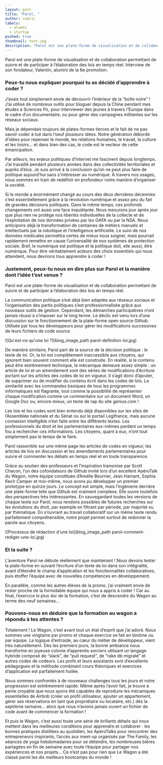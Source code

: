 ```yaml
---
layout: post
title: "Parol, "
author: cedric
labels:
  - alumni
  - startup
pushed: true
thumbnail: test.jpg
description: "Parol est une plate-forme de visualisation et de collaboration permettant de suivre et de participer à l’élaboration des lois en temps réel. Interview de son fondateur, Valentin, alumini de la 6e promotion."
---
```


Parol est une plate-forme de visualisation et de collaboration permettant de suivre et de participer à l’élaboration des lois en temps réel. Interview de son fondateur, Valentin, alumini de la 6e promotion.

### Peux-tu nous expliquer pourquoi tu as décidé d’apprendre à coder ?

J’avais tout simplement envie de découvrir l’intérieur de la “boîte noire” ! J’ai utilisé de nombreux outils pour bloguer depuis la Chine pendant mes études à Sciences Po, pour interviewer des jeunes à travers l’Europe dans le cadre d’un documentaire, ou pour gérer des campagnes militantes sur les réseaux sociaux.

Mais je dépendais toujours de plates-formes tierces et le fait de ne pas savoir coder à tué dans l’oeuf plusieurs idées. Notre génération déborde d’idées pour repenser le monde, les relations humaines, le travail, la culture et les loisirs… et dans bien des cas, le code est le vecteur de cette émancipation.

Par ailleurs, les enjeux politiques d’Internet me fascinent depuis longtemps. J’ai travaillé pendant plusieurs années dans des collectivités territoriales et auprès d’élus. Je suis arrivé à la conclusion qu’on ne peut plus faire de politique aujourd’hui sans s’intéresser au numérique. À travers nos usages, nous sommes en train de redéfinir en profondeur notre manière d’organiser la société.

Si le monde a énormément changé au cours des deux dernières décennies c’est essentiellement grâce à la révolution numérique et assez peu du fait de grandes décisions politiques. Dans le même temps, ces profonds changements ont aussi une face inquiétante. Nous mesurons jour après jour que plus rien ne protège nos libertés individuelles de la collecte et de l’exploitation de nos données privées par les GAFA ou par la NSA. Nous anticipons déjà la transformation de centaines de métiers manuels et intellectuels par la robotique et l’intelligence artificielle. Le suivi de nos données médicales permettra certes de mieux nous soigner, mais pourrait rapidement remettre en cause l’universalité de nos systèmes de protection sociale. Bref, le numérique est politique et la politique doit, elle aussi, être numérique. Pour être véritablement acteurs des choix essentiels qui nous attendent, nous devrions tous apprendre à coder !

### Justement, peux-tu nous en dire plus sur Parol et la manière dont l’idée t’est venue ?

Parol est une plate-forme de visualisation et de collaboration permettant de suivre et de participer à l’élaboration des lois en temps réel.

La communication politique s’est déjà bien adaptée aux réseaux sociaux et l’organisation des partis politiques s’est professionnalisée grâce aux nouveaux outils de gestion. Cependant, les démarches participatives n’ont jamais réussi à s’imposer sur le long terme. Le déclic est venu lors d’une discussion sur le fonctionnement de la plate-forme open source Github. Utilisée par tous les développeurs pour gérer les modifications successives de leurs fichiers de code source.

![Qu'est-ce qu'une loi ?](blog_image_path parol-definition-loi.jpg)

De manière similaire, Parol part de la source de la décision politique : le texte de loi. Or, la loi est complètement inaccessible aux citoyens, qui ignorent bien souvent comment elle est construite. En réalité, si le contenu peut être extrêmement technique, la mécanique demeure assez simple : un article de loi et un amendement sont des séries de modifications d’écriture portant sur les articles des codes de loi en vigueur. Il s’agit donc d’ajouter, de supprimer ou de modifier du contenu écrit dans les codes de lois. La similarité avec les commandes basiques de tous les programmes informatiques est flagrante, tout comme la possibilité de représenter chaque modification comme un commentaire sur un document Word, un Google Doc ou, encore mieux, un texte de rap du site genius.com !

Les lois et les codes sont bien entendu déjà disponibles sur les sites de l’Assemblée nationale et du Sénat ou sur le portail Legifrance, mais aucune connexion intelligible n’est faite entre les différents textes. Les professionnels du droit et les parlementaires eux-mêmes perdent un temps fou à rechercher ces informations. Les citoyens, quant à eux, n’ont tout simplement pas le temps de le faire.

Parol rassemble sur une même page les articles de codes en vigueur, les articles de lois en discussion et les amendements parlementaires pour suivre et commenter les débats en temps réel et en toute transparence.

Grâce au soutien des professeurs et l’inspiration transmise par Scott Chacon, l’un des cofondateurs de Github invité lors d’un excellent ApéroTalk du Wagon, notre équipe constituée d’Amélie Beurrier, Jean Hamant, Sophia Kecir Camper et moi-même, nous avons pu développer un premier prototype en quinze jours. Le concept est simple, mais l’ingénierie derrière une plate-forme telle que Github est vraiment complexe. Elle ouvre toutefois des perspectives très intéressantes. En sauvegardant toutes les versions de chaque texte sur Parol, nous rendons possibles de futures recherches sur les évolutions du droit, par exemple en filtrant par période, par majorité ou par thématique. En s’ouvrant au travail collaboratif sur un même texte rendu parfaitement compréhensible, notre projet permet surtout de redonner la parole aux citoyens.

![Processus de rédaction d'une loi](blog_image_path parol-comment-rediger-une-loi.jpg)

### Et la suite ?

L’aventure Parol ne débute réellement que maintenant ! Nous devons tester la plate-forme en suivant l’écriture d’un texte de loi dans son intégralité, avant d’étendre le champ d’application et les fonctionnalités collaboratives, puis étoffer l’équipe avec de nouvelles compétences en développement.

En parallèle, comme les autres élèves de la promo, j’ai vraiment envie de rester proche de la formidable équipe qui nous a appris à coder ! Car au final, l’exercice le plus dur de la formation, c’est de descendre du Wagon au terme des neuf semaines…

### Pouvons-nous en déduire que la formation au wagon a répondu à tes attentes ?

Totalement ! Le Wagon, c’est avant tout un état d’esprit que j’ai adoré. Nous sommes une vingtaine par promo et chaque exercice se fait en binôme ou par équipe. La logique d’entraide, au cœur du métier de développeur, vient très naturellement. Dès les premiers jours, la bonne ambiance nous transforme en joyeuse colonie d’apprentis sorciers utilisant un langage hybride composé de “slack”, de “pull request”, de “rake db migrate” et autres codes de codeurs. Les profs et leurs assistants sont d’excellents pédagogues et la méthode combinant cours théoriques et exercices d’application est parfaitement huilée.

Nous sommes confrontés à de nouveaux challenges tous les jours et notre progression est extrêmement rapide. Même après l’avoir fait, je trouve à peine croyable que nous ayons été capables de reproduire les mécaniques essentielles de Airbnb (créer un profil utilisateur, ajouter un appartement, gérer ses réservations en tant que propriétaire ou locataire, etc.) dès la septième semaine... alors que nous n’avions jamais ouvert un fichier de code avant de commencer la formation !

Et puis le Wagon, c’est aussi toute une série de brillants détails qui nous mettent dans les meilleures conditions pour apprendre et collaborer : les bonnes pratiques distillées au quotidien, les ApéroTalks pour rencontrer des entrepreneurs inspirants, l’accès aux meet-up organisés par The Family, les séances de yoga hebdomadaires pour se détendre, les nombreuses bières partagées en fin de semaine avec toute l’équipe pour partager nos expériences et nos projets… Ce n’est pas pour rien que Le Wagon a été classé parmi les dix meilleurs bootcamps du monde !